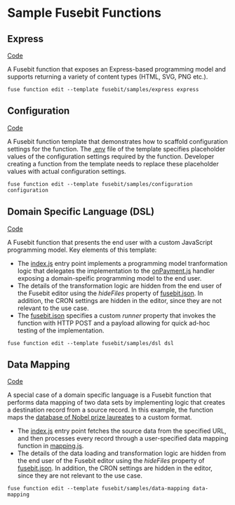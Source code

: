 # Sample Fusebit Functions

## Express

[Code](express)

A Fusebit function that exposes an Express-based programming model and supports returning a variety of content types (HTML, SVG, PNG etc.). 

```
fuse function edit --template fusebit/samples/express express
```

## Configuration

[Code](configuration)

A Fusebit function template that demonstrates how to scaffold configuration settings for the function. The [.env](configuration/.env) file of the template specifies placeholder values of the configuration settings required by the function. Developer creating a function from the template needs to replace these placeholder values with actual configuration settings. 

```
fuse function edit --template fusebit/samples/configuration configuration
```

## Domain Specific Language (DSL)

[Code](dsl)

A Fusebit function that presents the end user with a custom JavaScript programming model. Key elements of this template: 

* The [index.js](dsl/index.js) entry point implements a programming model tranformation logic that delegates the implementation to the [onPayment.js](dsl/onPayment.js) handler exposing a domain-speific programming model to the end user.  
* The details of the transformation logic are hidden from the end user of the Fusebit editor using the *hideFiles* property of [fusebit.json](dsl/fusebit.json). In addition, the CRON settings are hidden in the editor, since they are not relevant to the use case.  
* The [fusebit.json](dsl/fusebit.json) specifies a custom *runner* property that invokes the function with HTTP POST and a payload allowing for quick ad-hoc testing of the implementation.  

```
fuse function edit --template fusebit/samples/dsl dsl
```

## Data Mapping

[Code](data-mapping)

A special case of a domain specific language is a Fusebit function that performs data mapping of two data sets by implementing logic that creates a destination record from a source record. In this example, the function maps the [database of Nobel prize laureates](http://api.nobelprize.org/v1/laureate.json) to a custom format. 

* The [index.js](data-mapping/index.js) entry point fetches the source data from the specified URL, and then processes every record through a user-specified data mapping function in [mapping.js](data-mapping/mapping.js). 
* The details of the data loading and transformation logic are hidden from the end user of the Fusebit editor using the *hideFiles* property of [fusebit.json](data-mapping/fusebit.json). In addition, the CRON settings are hidden in the editor, since they are not relevant to the use case.  

```
fuse function edit --template fusebit/samples/data-mapping data-mapping
```
